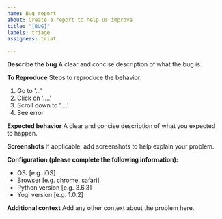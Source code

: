 ```yaml
---
name: Bug report
about: Create a report to help us improve
title: "[BUG]"
labels: triage
assignees: triat

---
```


**Describe the bug**
A clear and concise description of what the bug is.

**To Reproduce**
Steps to reproduce the behavior:
1. Go to '...'
2. Click on '....'
3. Scroll down to '....'
4. See error

**Expected behavior**
A clear and concise description of what you expected to happen.

**Screenshots**
If applicable, add screenshots to help explain your problem.

**Configuration (please complete the following information):**
 - OS: [e.g. iOS]
 - Browser [e.g. chrome, safari]
 - Python version [e.g. 3.6.3]
 - Yogi version [e.g. 1.0.2]

**Additional context**
Add any other context about the problem here.
